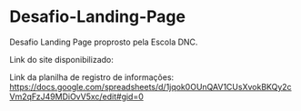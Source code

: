 # Desafio-Landing-Page
Desafio Landing Page proprosto pela Escola DNC.

Link do site disponibilizado:

Link da planilha de registro de informações: https://docs.google.com/spreadsheets/d/1jqok0OUnQAV1CUsXvokBKQy2cVm2qFzJ49MDiOvV5xc/edit#gid=0
